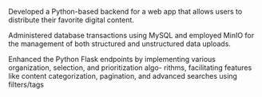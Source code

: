  Developed a Python-based backend for a web app that allows users to distribute their favorite digital content.
 
 Administered database transactions using MySQL and employed MinIO for the management of both structured
and unstructured data uploads.

 Enhanced the Python Flask endpoints by implementing various organization, selection, and prioritization algo-
rithms, facilitating features like content categorization, pagination, and advanced searches using filters/tags
